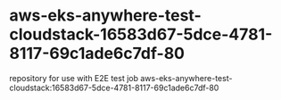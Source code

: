 # aws-eks-anywhere-test-cloudstack-16583d67-5dce-4781-8117-69c1ade6c7df-80
repository for use with E2E test job aws-eks-anywhere-test-cloudstack:16583d67-5dce-4781-8117-69c1ade6c7df-80
